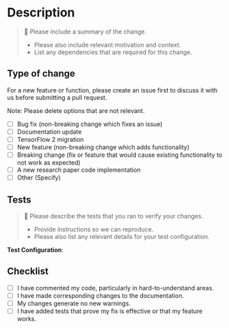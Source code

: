 ﻿# Description

> :memo: Please include a summary of the change. 
>  
> * Please also include relevant motivation and context.  
> * List any dependencies that are required for this change.  

## Type of change

For a new feature or function, please create an issue first to discuss it
with us before submitting a pull request.

Note: Please delete options that are not relevant.

- [ ] Bug fix (non-breaking change which fixes an issue)
- [ ] Documentation update
- [ ] TensorFlow 2 migration
- [ ] New feature (non-breaking change which adds functionality)
- [ ] Breaking change (fix or feature that would cause existing functionality to not work as expected)
- [ ] A new research paper code implementation
- [ ] Other (Specify)

## Tests

> :memo: Please describe the tests that you ran to verify your changes.
>  
> * Provide instructions so we can reproduce.  
> * Please also list any relevant details for your test configuration.  

**Test Configuration**:

## Checklist

- [ ] I have commented my code, particularly in hard-to-understand areas.
- [ ] I have made corresponding changes to the documentation.
- [ ] My changes generate no new warnings.
- [ ] I have added tests that prove my fix is effective or that my feature works.